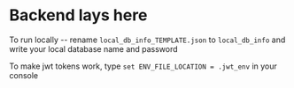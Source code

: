 # Backend lays here
To run locally -- rename `local_db_info_TEMPLATE.json` to `local_db_info` and write your local database name and password

To make jwt tokens work, type `set ENV_FILE_LOCATION = .jwt_env` in your console